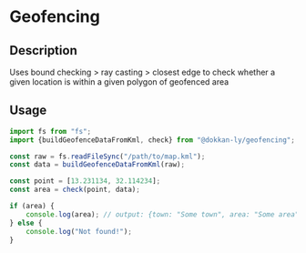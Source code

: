 # Geofencing
## Description
Uses bound checking > ray casting > closest edge to check whether a given location is within a given polygon of geofenced area

## Usage
```typescript
import fs from "fs";
import {buildGeofenceDataFromKml, check} from "@dokkan-ly/geofencing";

const raw = fs.readFileSync("/path/to/map.kml");
const data = buildGeofenceDataFromKml(raw);

const point = [13.231134, 32.114234];
const area = check(point, data);

if (area) {
    console.log(area); // output: {town: "Some town", area: "Some area"}
} else {
    console.log("Not found!");
}
```